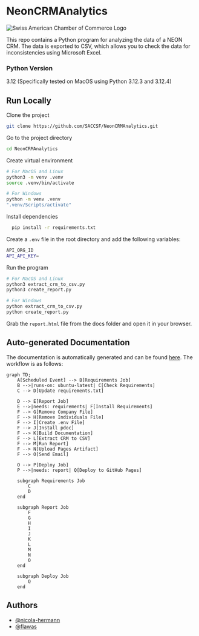 
# NeonCRMAnalytics
![Swiss American Chamber of Commerce Logo](https://saccsf.com/wp-content/uploads/2015/05/saccsf-logo.jpg)

This repo contains a Python program for analyzing the data of a NEON CRM. The data is exported to CSV, which allows you to check the data for inconsistencies using Microsoft Excel.

### Python Version
3.12 (Specifically tested on MacOS using Python 3.12.3 and 3.12.4)

## Run Locally

Clone the project

```bash
git clone https://github.com/SACCSF/NeonCRMAnalytics.git
```

Go to the project directory

```bash
cd NeonCRMAnalytics
```
Create virtual environment
```bash
# For MacOS and Linux
python3 -m venv .venv
source .venv/bin/activate

# For Windows
python -m venv .venv
".venv/Scripts/activate"
```

Install dependencies

```bash
  pip install -r requirements.txt
```

Create a `.env` file in the root directory and add the following variables:

```bash
API_ORG_ID
API_API_KEY=
```

Run the program

```bash
# For MacOS and Linux
python3 extract_crm_to_csv.py 
python3 create_report.py

# For Windows
python extract_crm_to_csv.py 
python create_report.py
```

Grab the `report.html` file from the docs folder and open it in your browser.

## Auto-generated Documentation
The documentation is automatically generated and can be found [here](https://saccsf.github.io/NeonCRMAnalytics/). The workflow is as follows:

```mermaid
graph TD;
    A[Scheduled Event] --> B[Requirements Job]
    B -->|runs-on: ubuntu-latest| C[Check Requirements]
    C --> D[Update requirements.txt]

    D --> E[Report Job]
    E -->|needs: requirements| F[Install Requirements]
    F --> G[Remove Company File]
    F --> H[Remove Individuals File]
    F --> I[Create .env File]
    F --> J[Install pdoc]
    F --> K[Build Documentation]
    F --> L[Extract CRM to CSV]
    F --> M[Run Report]
    F --> N[Upload Pages Artifact]
    F --> O[Send Email]

    O --> P[Deploy Job]
    P -->|needs: report| Q[Deploy to GitHub Pages]

    subgraph Requirements Job
        C
        D
    end

    subgraph Report Job
        F
        G
        H
        I
        J
        K
        L
        M
        N
        O
    end

    subgraph Deploy Job
        Q
    end
```

## Authors

- [@nicola-hermann](https://github.com/nicola-hermann)
- [@flawas](https://github.com/flawas)

